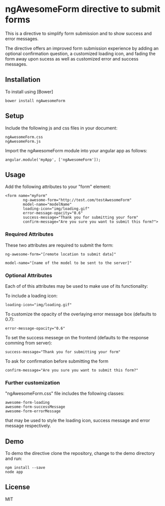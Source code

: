 #  ngAwesomeForm directive to submit forms

This is a directive to simplify form submission and to show success and error messages. 

The directive offers an improved form submission experience by adding an optional confirmation question, a customized loading icon, and fading the form away upon sucess as well as customized error and success messages.



## Installation

To install using [Bower]

```
bower install ngAwesomeForm
```



## Setup

Include the following js and css files in your document:

```
ngAwesomeForm.css
ngAwesomeForm.js
```

Import the ngAwesomeForm module into your angular app as follows:

```
angular.module('myApp', ['ngAwesomeForm']);
```



## Usage

Add the following attributes to your "form" element:

```
<form name="myForm" 
		ng-awesome-form="http://test.com/testAwesomeForm" 
		model-name="modelName" 
		loading-icon="img/loading.gif" 
		error-message-opacity="0.6" 
		success-message="Thank you for submitting your form" 
		confirm-message="Are you sure you want to submit this form?">
```


### Required Attributes

These two attributes are required to submit the form:
```
ng-awesome-form="[remote location to submit data]"

model-name="[name of the model to be sent to the server]"
```


### Optional Attributes

Each of of this attributes may be used to make use of its functionality:

To include a loading icon:
```
loading-icon="img/loading.gif"
```

To customize the opacity of the overlaying error message box (defaults to 0.7):
```
error-message-opacity="0.6"
```

To set the success messege on the frontend (defaults to the response comming from server):
```
success-message="Thank you for submitting your form" 
```

To ask for confirmation before submitting the form
```
confirm-message="Are you sure you want to submit this form?"
```


### Further customization
 
 "ngAwesomeForm.css" file includes the following classes:
```
awesome-form-loading
awesome-form-successMessage
awesome-form-errorMessage

```
that may be used to style the loading icon, success message and error message respectively.


## Demo
To demo the directive clone the repository, change to the demo directory and run:
```
npm install --save
node app
```



## License

MIT
